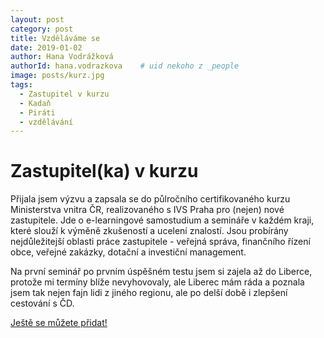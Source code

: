 ```yaml
---
layout: post
category: post
title: Vzděláváme se
date: 2019-01-02
author: Hana Vodrážková
authorId: hana.vodrazkova    # uid nekoho z _people
image: posts/kurz.jpg
tags:
  - Zastupitel v kurzu
  - Kadaň
  - Piráti
  - vzdělávání
---
```



Zastupitel(ka) v kurzu
===

Přijala jsem výzvu a zapsala se do půlročního certifikovaného kurzu Ministerstva vnitra ČR, realizovaného s IVS Praha pro (nejen) nové zastupitele.
Jde o e-learningové samostudium a semináře v každém kraji, které slouží k výměně zkušeností a ucelení znalostí. 
Jsou probírány nejdůležitejší oblasti práce zastupitele - veřejná správa, finančního řízení obce, veřejné zakázky, dotační a investiční management.

Na první seminář po prvním úspěšném testu jsem si zajela až do Liberce, protože mi termíny blíže nevyhovovaly, ale Liberec mám ráda 
a poznala jsem tak nejen fajn lidi z jiného regionu, ale po delší době i zlepšení cestování s ČD.
 

[Ještě se můžete přidat!](http://www.zastupitelvkurzu.cz)

